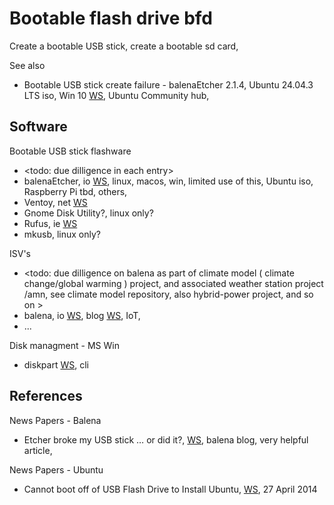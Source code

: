 # Bootable flash drive bfd

Create a bootable USB stick, create a bootable sd card, 

See also
* Bootable USB stick create failure - balenaEtcher 2.1.4, Ubuntu 24.04.3 LTS iso, Win 10 [WS](https://discourse.ubuntu.com/t/bootable-usb-stick-create-failure-balenaetcher-2-1-4-ubuntu-24-04-3-lts-iso-win-10/69728/1), Ubuntu Community hub,

## Software

Bootable USB stick flashware
* <todo: due dilligence in each entry>
* balenaEtcher, io [WS](https://etcher.balena.io/), linux, macos, win, limited use of this, Ubuntu iso, Raspberry Pi tbd, others, 
* Ventoy, net [WS](https://www.ventoy.net/en/index.html)
* Gnome Disk Utility?, linux only?
* Rufus, ie [WS](https://rufus.ie/en/)
* mkusb, linux only?

ISV's  
* <todo: due dilligence on balena as part of climate model ( climate change/global warming ) project, and associated weather station project /amn, see climate model repository, also hybrid-power project, and so on >
* balena, io [WS](https://www.balena.io/), blog [WS](https://blog.balena.io/), IoT, 
* ...

Disk managment - MS Win
* diskpart [WS](https://learn.microsoft.com/en-us/windows-server/administration/windows-commands/diskpart), cli

## References

News Papers - Balena
* Etcher broke my USB stick … or did it?, [WS](https://blog.balena.io/did-etcher-break-my-usb-sd-card/), balena blog, very helpful article, 

News Papers - Ubuntu
* Cannot boot off of USB Flash Drive to Install Ubuntu, [WS](https://askubuntu.com/questions/456352/cannot-boot-off-of-usb-flash-drive-to-install-ubuntu), 27 April 2014
